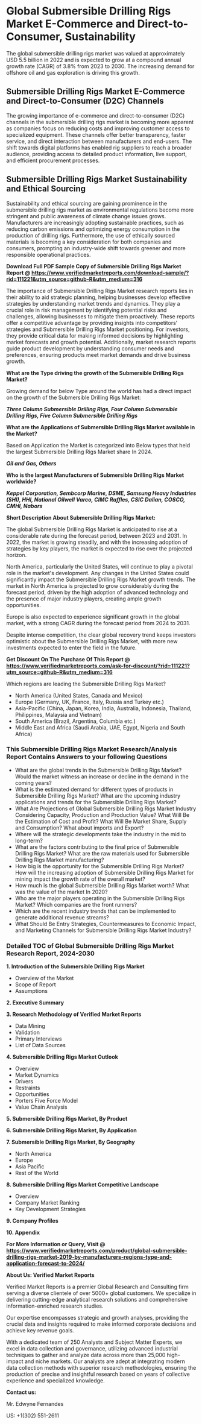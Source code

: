 <h1>Global Submersible Drilling Rigs Market E-Commerce and Direct-to-Consumer, Sustainability</h1><p class=""><p>The global submersible drilling rigs market was valued at approximately USD 5.5 billion in 2022 and is expected to grow at a compound annual growth rate (CAGR) of 3.8% from 2023 to 2030. The increasing demand for offshore oil and gas exploration is driving this growth.</p><h2>Submersible Drilling Rigs Market E-Commerce and Direct-to-Consumer (D2C) Channels</h2><p>The growing importance of e-commerce and direct-to-consumer (D2C) channels in the submersible drilling rigs market is becoming more apparent as companies focus on reducing costs and improving customer access to specialized equipment. These channels offer better transparency, faster service, and direct interaction between manufacturers and end-users. The shift towards digital platforms has enabled rig suppliers to reach a broader audience, providing access to detailed product information, live support, and efficient procurement processes.</p><h2>Submersible Drilling Rigs Market Sustainability and Ethical Sourcing</h2><p>Sustainability and ethical sourcing are gaining prominence in the submersible drilling rigs market as environmental regulations become more stringent and public awareness of climate change issues grows. Manufacturers are increasingly adopting sustainable practices, such as reducing carbon emissions and optimizing energy consumption in the production of drilling rigs. Furthermore, the use of ethically sourced materials is becoming a key consideration for both companies and consumers, prompting an industry-wide shift towards greener and more responsible operational practices.</p></p><p class=""><strong>Download Full PDF Sample Copy of Submersible Drilling Rigs Market Report @ <a href="https://www.verifiedmarketreports.com/download-sample/?rid=111221&utm_source=github-R&utm_medium=316" target="_blank">https://www.verifiedmarketreports.com/download-sample/?rid=111221&utm_source=github-R&utm_medium=316</a></strong></p><p>The importance of&nbsp;Submersible Drilling Rigs Market research reports lies in their ability to aid strategic planning, helping businesses develop effective strategies by understanding market trends and dynamics. They play a crucial role in risk management by identifying potential risks and challenges, allowing businesses to mitigate them proactively. These reports offer a competitive advantage by providing insights into competitors' strategies and Submersible Drilling Rigs Market positioning. For investors, they provide critical data for making informed decisions by highlighting market forecasts and growth potential. Additionally, market research reports guide product development by understanding consumer needs and preferences, ensuring products meet market demands and drive business growth.</p><p><strong>What are the&nbsp;Type driving the growth of the Submersible Drilling Rigs Market?</strong></p><p id="" class="">Growing demand for below Type around the world has had a direct impact on the growth of the Submersible Drilling Rigs Market:</p><p class=""><em><strong>Three Column Submersible Drilling Rigs, Four Column Submersible Drilling Rigs, Five Column Submersible Drilling Rigs</strong></em></p><p class=""><strong>What are the&nbsp;Applications&nbsp;of Submersible Drilling Rigs Market available in the Market?</strong></p><p id="" class="">Based on Application the Market is categorized into Below types that held the largest Submersible Drilling Rigs Market share In 2024.</p><p class=""><em><strong>Oil and Gas, Others</strong></em></p><p class=""><strong>Who is the largest Manufacturers of Submersible Drilling Rigs Market worldwide?</strong></p><p><em><strong>Keppel Corporation, Sembcorp Marine, DSME, Samsung Heavy Industries (SHI), HHI, National Oilwell Varco, CIMC Raffles, CSIC Dalian, COSCO, CMHI, Nabors</strong></em></p><p id="" class=""><strong>Short Description About Submersible Drilling Rigs Market:</strong></p><p>The global Submersible Drilling Rigs Market is anticipated to rise at a considerable rate during the forecast period, between 2023 and 2031. In 2022, the market is growing steadily, and with the increasing adoption of strategies by key players, the market is expected to rise over the projected horizon.</p><p>North America, particularly the United States, will continue to play a pivotal role in the market's development. Any changes in the United States could significantly impact the Submersible Drilling Rigs Market growth trends. The market in North America is projected to grow considerably during the forecast period, driven by the high adoption of advanced technology and the presence of major industry players, creating ample growth opportunities.</p><p>Europe is also expected to experience significant growth in the global market, with a strong CAGR during the forecast period from 2024 to 2031.</p><p>Despite intense competition, the clear global recovery trend keeps investors optimistic about the Submersible Drilling Rigs Market, with more new investments expected to enter the field in the future.</p><p id="" class=""><strong>Get Discount On The Purchase Of This Report @ <a href="https://www.verifiedmarketreports.com/ask-for-discount/?rid=111221?utm_source=github-R&utm_medium=316" target="_blank">https://www.verifiedmarketreports.com/ask-for-discount/?rid=111221?utm_source=github-R&utm_medium=316</a></strong></p><p class="">Which regions are leading the Submersible Drilling Rigs Market?</p><ul><li>North America (United States, Canada and Mexico)</li><li>Europe (Germany, UK, France, Italy, Russia and Turkey etc.)</li><li>Asia-Pacific (China, Japan, Korea, India, Australia, Indonesia, Thailand, Philippines, Malaysia and Vietnam)</li><li>South America (Brazil, Argentina, Columbia etc.)</li><li>Middle East and Africa (Saudi Arabia, UAE, Egypt, Nigeria and South Africa)</li></ul><h3 id="" class="">This Submersible Drilling Rigs Market Research/Analysis Report Contains Answers to your following Questions</h3><ul><li>What are the global trends in the Submersible Drilling Rigs Market? Would the market witness an increase or decline in the demand in the coming years?</li><li>What is the estimated demand for different types of products in Submersible Drilling Rigs Market? What are the upcoming industry applications and trends for the Submersible Drilling Rigs Market?</li><li>What Are Projections of Global Submersible Drilling Rigs Market Industry Considering Capacity, Production and Production Value? What Will Be the Estimation of Cost and Profit? What Will Be Market Share, Supply and Consumption? What about imports and Export?</li><li>Where will the strategic developments take the industry in the mid to long-term?</li><li>What are the factors contributing to the final price of Submersible Drilling Rigs Market? What are the raw materials used for Submersible Drilling Rigs Market manufacturing?</li><li>How big is the opportunity for the Submersible Drilling Rigs Market? How will the increasing adoption of Submersible Drilling Rigs Market for mining impact the growth rate of the overall market?</li><li>How much is the global Submersible Drilling Rigs Market worth? What was the value of the market In 2020?</li><li>Who are the major players operating in the Submersible Drilling Rigs Market? Which companies are the front runners?</li><li>Which are the recent industry trends that can be implemented to generate additional revenue streams?</li><li>What Should Be Entry Strategies, Countermeasures to Economic Impact, and Marketing Channels for Submersible Drilling Rigs Market Industry?</li></ul><h3 id="" class="">Detailed TOC of Global Submersible Drilling Rigs Market Research Report, 2024-2030</h3><p id="" class=""><strong>1. Introduction of the Submersible Drilling Rigs Market</strong></p><ul><li>Overview of the Market</li><li>Scope of Report</li><li>Assumptions</li></ul><p id="" class=""><strong>2. Executive Summary</strong></p><p id="" class=""><strong>3. Research Methodology of Verified Market Reports</strong></p><ul><li>Data Mining</li><li>Validation</li><li>Primary Interviews</li><li>List of Data Sources</li></ul><p id="" class=""><strong>4. Submersible Drilling Rigs Market Outlook</strong></p><ul><li>Overview</li><li>Market Dynamics</li><li>Drivers</li><li>Restraints</li><li>Opportunities</li><li>Porters Five Force Model</li><li>Value Chain Analysis</li></ul><p id="" class=""><strong>5. Submersible Drilling Rigs Market, By Product</strong></p><p id="" class=""><strong>6. Submersible Drilling Rigs Market, By Application</strong></p><p id="" class=""><strong>7. Submersible Drilling Rigs Market, By Geography</strong></p><ul><li>North America</li><li>Europe</li><li>Asia Pacific</li><li>Rest of the World</li></ul><p id="" class=""><strong>8. Submersible Drilling Rigs Market Competitive Landscape</strong></p><ul><li>Overview</li><li>Company Market Ranking</li><li>Key Development Strategies</li></ul><p id="" class=""><strong>9. Company Profiles</strong></p><p id="" class=""><strong>10. Appendix</strong></p><p id="" class=""><strong>For More Information or Query, Visit @ <a href="https://www.verifiedmarketreports.com/product/global-submersible-drilling-rigs-market-2019-by-manufacturers-regions-type-and-application-forecast-to-2024/" target="_blank">https://www.verifiedmarketreports.com/product/global-submersible-drilling-rigs-market-2019-by-manufacturers-regions-type-and-application-forecast-to-2024/</a></strong></p><p id="" class=""><strong>About Us: Verified Market Reports</strong></p><p id="" class="">Verified Market Reports is a premier Global Research and Consulting firm serving a diverse clientele of over 5000+ global customers. We specialize in delivering cutting-edge analytical research solutions and comprehensive information-enriched research studies.</p><p id="" class="">Our expertise encompasses strategic and growth analyses, providing the crucial data and insights required to make informed corporate decisions and achieve key revenue goals.</p><p id="" class="">With a dedicated team of 250 Analysts and Subject Matter Experts, we excel in data collection and governance, utilizing advanced industrial techniques to gather and analyze data across more than 25,000 high-impact and niche markets. Our analysts are adept at integrating modern data collection methods with superior research methodologies, ensuring the production of precise and insightful research based on years of collective experience and specialized knowledge.</p><p id="" class=""><strong>Contact us:</strong></p><p id="" class="">Mr. Edwyne Fernandes</p><p id="" class="">US: +1(302) 551-2611</p>